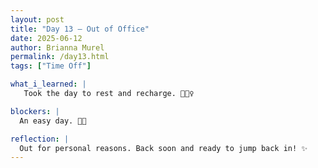 ```yaml
---
layout: post
title: "Day 13 – Out of Office"
date: 2025-06-12
author: Brianna Murel
permalink: /day13.html
tags: ["Time Off"]

what_i_learned: |
   Took the day to rest and recharge. 💆🏽‍♀️

blockers: |
  An easy day. 💃🏽

reflection: |
  Out for personal reasons. Back soon and ready to jump back in! ✨
---
```

